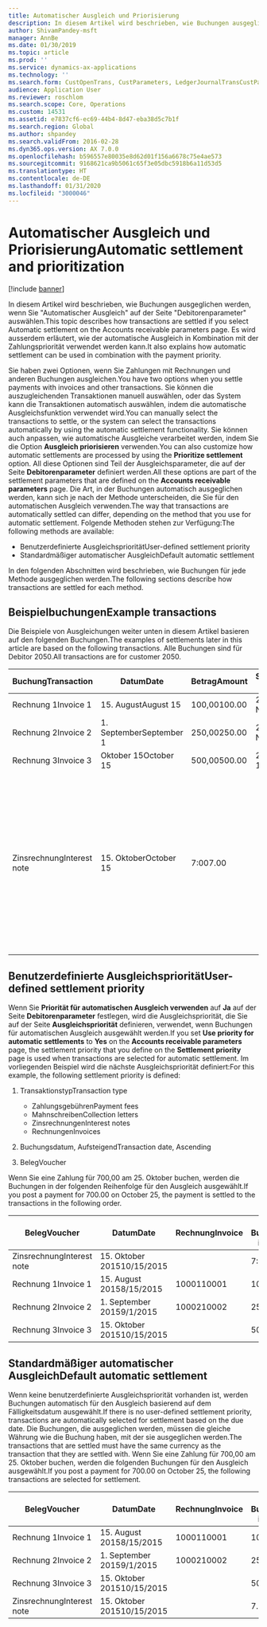 ```yaml
---
title: Automatischer Ausgleich und Priorisierung
description: In diesem Artikel wird beschrieben, wie Buchungen ausgeglichen werden, wenn Sie "Automatischer Ausgleich" auf der Seite "Debitorenparameter" auswählen. Es wird ausserdem erläutert, wie der automatische Ausgleich in Kombination mit der Zahlungspriorität verwendet werden kann.
author: ShivamPandey-msft
manager: AnnBe
ms.date: 01/30/2019
ms.topic: article
ms.prod: ''
ms.service: dynamics-ax-applications
ms.technology: ''
ms.search.form: CustOpenTrans, CustParameters, LedgerJournalTransCustPaym
audience: Application User
ms.reviewer: roschlom
ms.search.scope: Core, Operations
ms.custom: 14531
ms.assetid: e7837cf6-ec69-44b4-8d47-eba38d5c7b1f
ms.search.region: Global
ms.author: shpandey
ms.search.validFrom: 2016-02-28
ms.dyn365.ops.version: AX 7.0.0
ms.openlocfilehash: b596557e80035e8d62d01f156a6678c75e4ae573
ms.sourcegitcommit: 9168621ca9b5061c65f3e05dbc5918b6a11d53d5
ms.translationtype: HT
ms.contentlocale: de-DE
ms.lasthandoff: 01/31/2020
ms.locfileid: "3000046"
---
```

# <a name="automatic-settlement-and-prioritization"></a><span data-ttu-id="2afdb-104">Automatischer Ausgleich und Priorisierung</span><span class="sxs-lookup"><span data-stu-id="2afdb-104">Automatic settlement and prioritization</span></span>

[!include [banner](../includes/banner.md)]

<span data-ttu-id="2afdb-105">In diesem Artikel wird beschrieben, wie Buchungen ausgeglichen werden, wenn Sie "Automatischer Ausgleich" auf der Seite "Debitorenparameter" auswählen.</span><span class="sxs-lookup"><span data-stu-id="2afdb-105">This topic describes how transactions are settled if you select Automatic settlement on the Accounts receivable parameters page.</span></span> <span data-ttu-id="2afdb-106">Es wird ausserdem erläutert, wie der automatische Ausgleich in Kombination mit der Zahlungspriorität verwendet werden kann.</span><span class="sxs-lookup"><span data-stu-id="2afdb-106">It also explains how automatic settlement can be used in combination with the payment priority.</span></span>

<span data-ttu-id="2afdb-107">Sie haben zwei Optionen, wenn Sie Zahlungen mit Rechnungen und anderen Buchungen ausgleichen.</span><span class="sxs-lookup"><span data-stu-id="2afdb-107">You have two options when you settle payments with invoices and other transactions.</span></span> <span data-ttu-id="2afdb-108">Sie können die auszugleichenden Transaktionen manuell auswählen, oder das System kann die Transaktionen automatisch auswählen, indem die automatische Ausgleichsfunktion verwendet wird.</span><span class="sxs-lookup"><span data-stu-id="2afdb-108">You can manually select the transactions to settle, or the system can select the transactions automatically by using the automatic settlement functionality.</span></span> <span data-ttu-id="2afdb-109">Sie können auch anpassen, wie automatische Ausgleiche verarbeitet werden, indem Sie die Option **Ausgleich priorisieren** verwenden.</span><span class="sxs-lookup"><span data-stu-id="2afdb-109">You can also customize how automatic settlements are processed by using the **Prioritize settlement** option.</span></span> <span data-ttu-id="2afdb-110">All diese Optionen sind Teil der Ausgleichsparameter, die auf der Seite **Debitorenparameter** definiert werden.</span><span class="sxs-lookup"><span data-stu-id="2afdb-110">All these options are part of the settlement parameters that are defined on the **Accounts receivable parameters** page.</span></span> <span data-ttu-id="2afdb-111">Die Art, in der Buchungen automatisch ausgeglichen werden, kann sich je nach der Methode unterscheiden, die Sie für den automatischen Ausgleich verwenden.</span><span class="sxs-lookup"><span data-stu-id="2afdb-111">The way that transactions are automatically settled can differ, depending on the method that you use for automatic settlement.</span></span> <span data-ttu-id="2afdb-112">Folgende Methoden stehen zur Verfügung:</span><span class="sxs-lookup"><span data-stu-id="2afdb-112">The following methods are available:</span></span>

-   <span data-ttu-id="2afdb-113">Benutzerdefinierte Ausgleichspriorität</span><span class="sxs-lookup"><span data-stu-id="2afdb-113">User-defined settlement priority</span></span>
-   <span data-ttu-id="2afdb-114">Standardmäßiger automatischer Ausgleich</span><span class="sxs-lookup"><span data-stu-id="2afdb-114">Default automatic settlement</span></span>

<span data-ttu-id="2afdb-115">In den folgenden Abschnitten wird beschrieben, wie Buchungen für jede Methode ausgeglichen werden.</span><span class="sxs-lookup"><span data-stu-id="2afdb-115">The following sections describe how transactions are settled for each method.</span></span>

## <a name="example-transactions"></a><span data-ttu-id="2afdb-116">Beispielbuchungen</span><span class="sxs-lookup"><span data-stu-id="2afdb-116">Example transactions</span></span>
<span data-ttu-id="2afdb-117">Die Beispiele von Ausgleichungen weiter unten in diesem Artikel basieren auf den folgenden Buchungen.</span><span class="sxs-lookup"><span data-stu-id="2afdb-117">The examples of settlements later in this article are based on the following transactions.</span></span> <span data-ttu-id="2afdb-118">Alle Buchungen sind für Debitor 2050.</span><span class="sxs-lookup"><span data-stu-id="2afdb-118">All transactions are for customer 2050.</span></span>

| <span data-ttu-id="2afdb-119">Buchung</span><span class="sxs-lookup"><span data-stu-id="2afdb-119">Transaction</span></span>   | <span data-ttu-id="2afdb-120">Datum</span><span class="sxs-lookup"><span data-stu-id="2afdb-120">Date</span></span>        | <span data-ttu-id="2afdb-121">Betrag</span><span class="sxs-lookup"><span data-stu-id="2afdb-121">Amount</span></span> | <span data-ttu-id="2afdb-122">Skontobedingungen.</span><span class="sxs-lookup"><span data-stu-id="2afdb-122">Cash discount terms</span></span> | <span data-ttu-id="2afdb-123">Skontodatum</span><span class="sxs-lookup"><span data-stu-id="2afdb-123">Cash discount date</span></span> | <span data-ttu-id="2afdb-124">Kommentare</span><span class="sxs-lookup"><span data-stu-id="2afdb-124">Comments</span></span>                                                                                                                                                                                      |
|---------------|-------------|--------|---------------------|--------------------|-----------------------------------------------------------------------------------------------------------------------------------------------------------------------------------------------|
| <span data-ttu-id="2afdb-125">Rechnung 1</span><span class="sxs-lookup"><span data-stu-id="2afdb-125">Invoice 1</span></span>     | <span data-ttu-id="2afdb-126">15. August</span><span class="sxs-lookup"><span data-stu-id="2afdb-126">August 15</span></span>   | <span data-ttu-id="2afdb-127">100,00</span><span class="sxs-lookup"><span data-stu-id="2afdb-127">100.00</span></span> | <span data-ttu-id="2afdb-128">2%14, Netto 30</span><span class="sxs-lookup"><span data-stu-id="2afdb-128">2%14, Net 30</span></span>        | <span data-ttu-id="2afdb-129">29. August</span><span class="sxs-lookup"><span data-stu-id="2afdb-129">August 29</span></span>          |                                                                                                                                                                                               |
| <span data-ttu-id="2afdb-130">Rechnung 2</span><span class="sxs-lookup"><span data-stu-id="2afdb-130">Invoice 2</span></span>     | <span data-ttu-id="2afdb-131">1. September</span><span class="sxs-lookup"><span data-stu-id="2afdb-131">September 1</span></span> | <span data-ttu-id="2afdb-132">250,00</span><span class="sxs-lookup"><span data-stu-id="2afdb-132">250.00</span></span> | <span data-ttu-id="2afdb-133">2%14, Netto 30</span><span class="sxs-lookup"><span data-stu-id="2afdb-133">2%14, Net 30</span></span>        | <span data-ttu-id="2afdb-134">15. September</span><span class="sxs-lookup"><span data-stu-id="2afdb-134">September 15</span></span>       |                                                                                                                                                                                               |
| <span data-ttu-id="2afdb-135">Rechnung 3</span><span class="sxs-lookup"><span data-stu-id="2afdb-135">Invoice 3</span></span>     | <span data-ttu-id="2afdb-136">Oktober 15</span><span class="sxs-lookup"><span data-stu-id="2afdb-136">October 15</span></span>  | <span data-ttu-id="2afdb-137">500,00</span><span class="sxs-lookup"><span data-stu-id="2afdb-137">500.00</span></span> | <span data-ttu-id="2afdb-138">2% 14/Netto 30</span><span class="sxs-lookup"><span data-stu-id="2afdb-138">2% 14/Net 30</span></span>        | <span data-ttu-id="2afdb-139">29. Oktober</span><span class="sxs-lookup"><span data-stu-id="2afdb-139">October 29</span></span>         |                                                                                                                                                                                               |
| <span data-ttu-id="2afdb-140">Zinsrechnung</span><span class="sxs-lookup"><span data-stu-id="2afdb-140">Interest note</span></span> | <span data-ttu-id="2afdb-141">15. Oktober</span><span class="sxs-lookup"><span data-stu-id="2afdb-141">October 15</span></span>  | <span data-ttu-id="2afdb-142">7:00</span><span class="sxs-lookup"><span data-stu-id="2afdb-142">7.00</span></span>   |                     |                    | <span data-ttu-id="2afdb-143">Die Zinsrechnung ist für Rechnung 1 und 2.</span><span class="sxs-lookup"><span data-stu-id="2afdb-143">This interest note is for invoice 1 and invoice 2.</span></span> <span data-ttu-id="2afdb-144">Der Betrag wird als 2 Prozent-Zinsen auf Beträge berechnet, die 30 Tage oder länger überfällig sind.</span><span class="sxs-lookup"><span data-stu-id="2afdb-144">The amount is calculated as 2-percent interest on amounts that are 30 or more days past due.</span></span> <span data-ttu-id="2afdb-145">Beispiel: 0,02 × (100,00 + 250,00) = 7,00.</span><span class="sxs-lookup"><span data-stu-id="2afdb-145">For example, 0.02 × (100.00 + 250.00) = 7.00.</span></span> |

## <a name="user-defined-settlement-priority"></a><span data-ttu-id="2afdb-146">Benutzerdefinierte Ausgleichspriorität</span><span class="sxs-lookup"><span data-stu-id="2afdb-146">User-defined settlement priority</span></span>
<span data-ttu-id="2afdb-147">Wenn Sie **Priorität für automatischen Ausgleich verwenden** auf **Ja** auf der Seite **Debitorenparameter** festlegen, wird die Ausgleichspriorität, die Sie auf der Seite **Ausgleichspriorität** definieren, verwendet, wenn Buchungen für automatischen Ausgleich ausgewählt werden.</span><span class="sxs-lookup"><span data-stu-id="2afdb-147">If you set **Use priority for automatic settlements** to **Yes** on the **Accounts receivable parameters** page, the settlement priority that you define on the **Settlement priority** page is used when transactions are selected for automatic settlement.</span></span> <span data-ttu-id="2afdb-148">Im vorliegenden Beispiel wird die nächste Ausgleichspriorität definiert:</span><span class="sxs-lookup"><span data-stu-id="2afdb-148">For this example, the following settlement priority is defined:</span></span>

1.  <span data-ttu-id="2afdb-149">Transaktionstyp</span><span class="sxs-lookup"><span data-stu-id="2afdb-149">Transaction type</span></span>
    -   <span data-ttu-id="2afdb-150">Zahlungsgebühren</span><span class="sxs-lookup"><span data-stu-id="2afdb-150">Payment fees</span></span>
    -   <span data-ttu-id="2afdb-151">Mahnschreiben</span><span class="sxs-lookup"><span data-stu-id="2afdb-151">Collection letters</span></span>
    -   <span data-ttu-id="2afdb-152">Zinsrechnungen</span><span class="sxs-lookup"><span data-stu-id="2afdb-152">Interest notes</span></span>
    -   <span data-ttu-id="2afdb-153">Rechnungen</span><span class="sxs-lookup"><span data-stu-id="2afdb-153">Invoices</span></span>

2.  <span data-ttu-id="2afdb-154">Buchungsdatum, Aufsteigend</span><span class="sxs-lookup"><span data-stu-id="2afdb-154">Transaction date, Ascending</span></span>
3.  <span data-ttu-id="2afdb-155">Beleg</span><span class="sxs-lookup"><span data-stu-id="2afdb-155">Voucher</span></span>

<span data-ttu-id="2afdb-156">Wenn Sie eine Zahlung für 700,00 am 25. Oktober buchen, werden die Buchungen in der folgenden Reihenfolge für den Ausgleich ausgewählt.</span><span class="sxs-lookup"><span data-stu-id="2afdb-156">If you post a payment for 700.00 on October 25, the payment is settled to the transactions in the following order.</span></span>

| <span data-ttu-id="2afdb-157">Beleg</span><span class="sxs-lookup"><span data-stu-id="2afdb-157">Voucher</span></span>       | <span data-ttu-id="2afdb-158">Datum</span><span class="sxs-lookup"><span data-stu-id="2afdb-158">Date</span></span>       | <span data-ttu-id="2afdb-159">Rechnung</span><span class="sxs-lookup"><span data-stu-id="2afdb-159">Invoice</span></span> | <span data-ttu-id="2afdb-160">Betrag in Buchungswährung</span><span class="sxs-lookup"><span data-stu-id="2afdb-160">Amount in transaction currency</span></span> | <span data-ttu-id="2afdb-161">Auszugleichender Betrag</span><span class="sxs-lookup"><span data-stu-id="2afdb-161">Amount to settle</span></span> | <span data-ttu-id="2afdb-162">Gesamtbetrag</span><span class="sxs-lookup"><span data-stu-id="2afdb-162">Balance</span></span> | <span data-ttu-id="2afdb-163">Währung</span><span class="sxs-lookup"><span data-stu-id="2afdb-163">Currency</span></span> |
|---------------|------------|---------|--------------------------------|------------------|---------|----------|
| <span data-ttu-id="2afdb-164">Zinsrechnung</span><span class="sxs-lookup"><span data-stu-id="2afdb-164">Interest note</span></span> | <span data-ttu-id="2afdb-165">15. Oktober 2015</span><span class="sxs-lookup"><span data-stu-id="2afdb-165">10/15/2015</span></span> |         | <span data-ttu-id="2afdb-166">7:00</span><span class="sxs-lookup"><span data-stu-id="2afdb-166">7.00</span></span>                           | <span data-ttu-id="2afdb-167">7:00</span><span class="sxs-lookup"><span data-stu-id="2afdb-167">7.00</span></span>             | <span data-ttu-id="2afdb-168">0,00</span><span class="sxs-lookup"><span data-stu-id="2afdb-168">0.00</span></span>    | <span data-ttu-id="2afdb-169">USD</span><span class="sxs-lookup"><span data-stu-id="2afdb-169">USD</span></span>      |
| <span data-ttu-id="2afdb-170">Rechnung 1</span><span class="sxs-lookup"><span data-stu-id="2afdb-170">Invoice 1</span></span>     | <span data-ttu-id="2afdb-171">15. August 2015</span><span class="sxs-lookup"><span data-stu-id="2afdb-171">8/15/2015</span></span>  | <span data-ttu-id="2afdb-172">10001</span><span class="sxs-lookup"><span data-stu-id="2afdb-172">10001</span></span>   | <span data-ttu-id="2afdb-173">100,00</span><span class="sxs-lookup"><span data-stu-id="2afdb-173">100.00</span></span>                         | <span data-ttu-id="2afdb-174">100,00</span><span class="sxs-lookup"><span data-stu-id="2afdb-174">100.00</span></span>           | <span data-ttu-id="2afdb-175">0,00</span><span class="sxs-lookup"><span data-stu-id="2afdb-175">0.00</span></span>    | <span data-ttu-id="2afdb-176">USD</span><span class="sxs-lookup"><span data-stu-id="2afdb-176">USD</span></span>      |
| <span data-ttu-id="2afdb-177">Rechnung 2</span><span class="sxs-lookup"><span data-stu-id="2afdb-177">Invoice 2</span></span>     | <span data-ttu-id="2afdb-178">1. September 2015</span><span class="sxs-lookup"><span data-stu-id="2afdb-178">9/1/2015</span></span>   | <span data-ttu-id="2afdb-179">10002</span><span class="sxs-lookup"><span data-stu-id="2afdb-179">10002</span></span>   | <span data-ttu-id="2afdb-180">250,00</span><span class="sxs-lookup"><span data-stu-id="2afdb-180">250.00</span></span>                         | <span data-ttu-id="2afdb-181">250,00</span><span class="sxs-lookup"><span data-stu-id="2afdb-181">250.00</span></span>           | <span data-ttu-id="2afdb-182">0,00</span><span class="sxs-lookup"><span data-stu-id="2afdb-182">0.00</span></span>    | <span data-ttu-id="2afdb-183">USD</span><span class="sxs-lookup"><span data-stu-id="2afdb-183">USD</span></span>      |
| <span data-ttu-id="2afdb-184">Rechnung 3</span><span class="sxs-lookup"><span data-stu-id="2afdb-184">Invoice 3</span></span>     | <span data-ttu-id="2afdb-185">15. Oktober 2015</span><span class="sxs-lookup"><span data-stu-id="2afdb-185">10/15/2015</span></span> |         | <span data-ttu-id="2afdb-186">500,00</span><span class="sxs-lookup"><span data-stu-id="2afdb-186">500.00</span></span>                         | <span data-ttu-id="2afdb-187">343,00</span><span class="sxs-lookup"><span data-stu-id="2afdb-187">343.00</span></span>           | <span data-ttu-id="2afdb-188">157,00</span><span class="sxs-lookup"><span data-stu-id="2afdb-188">157.00</span></span>  | <span data-ttu-id="2afdb-189">USD</span><span class="sxs-lookup"><span data-stu-id="2afdb-189">USD</span></span>      |

## <a name="default-automatic-settlement"></a><span data-ttu-id="2afdb-190">Standardmäßiger automatischer Ausgleich</span><span class="sxs-lookup"><span data-stu-id="2afdb-190">Default automatic settlement</span></span>
<span data-ttu-id="2afdb-191">Wenn keine benutzerdefinierte Ausgleichspriorität vorhanden ist, werden Buchungen automatisch für den Ausgleich basierend auf dem Fälligkeitsdatum ausgewählt.</span><span class="sxs-lookup"><span data-stu-id="2afdb-191">If there is no user-defined settlement priority, transactions are automatically selected for settlement based on the due date.</span></span> <span data-ttu-id="2afdb-192">Die Buchungen, die ausgeglichen werden, müssen die gleiche Währung wie die Buchung haben, mit der sie ausgeglichen werden.</span><span class="sxs-lookup"><span data-stu-id="2afdb-192">The transactions that are settled must have the same currency as the transaction that they are settled with.</span></span> <span data-ttu-id="2afdb-193">Wenn Sie eine Zahlung für 700,00 am 25. Oktober buchen, werden die folgenden Buchungen für den Ausgleich ausgewählt.</span><span class="sxs-lookup"><span data-stu-id="2afdb-193">If you post a payment for 700.00 on October 25, the following transactions are selected for settlement.</span></span>

| <span data-ttu-id="2afdb-194">Beleg</span><span class="sxs-lookup"><span data-stu-id="2afdb-194">Voucher</span></span>       | <span data-ttu-id="2afdb-195">Datum</span><span class="sxs-lookup"><span data-stu-id="2afdb-195">Date</span></span>       | <span data-ttu-id="2afdb-196">Rechnung</span><span class="sxs-lookup"><span data-stu-id="2afdb-196">Invoice</span></span> | <span data-ttu-id="2afdb-197">Betrag in Buchungswährung</span><span class="sxs-lookup"><span data-stu-id="2afdb-197">Amount in transaction currency</span></span> | <span data-ttu-id="2afdb-198">Auszugleichender Betrag</span><span class="sxs-lookup"><span data-stu-id="2afdb-198">Amount to settle</span></span> | <span data-ttu-id="2afdb-199">Gesamtbetrag</span><span class="sxs-lookup"><span data-stu-id="2afdb-199">Balance</span></span> | <span data-ttu-id="2afdb-200">Währung</span><span class="sxs-lookup"><span data-stu-id="2afdb-200">Currency</span></span> |
|---------------|------------|---------|--------------------------------|------------------|---------|----------|
| <span data-ttu-id="2afdb-201">Rechnung 1</span><span class="sxs-lookup"><span data-stu-id="2afdb-201">Invoice 1</span></span>     | <span data-ttu-id="2afdb-202">15. August 2015</span><span class="sxs-lookup"><span data-stu-id="2afdb-202">8/15/2015</span></span>  | <span data-ttu-id="2afdb-203">10001</span><span class="sxs-lookup"><span data-stu-id="2afdb-203">10001</span></span>   | <span data-ttu-id="2afdb-204">100,00</span><span class="sxs-lookup"><span data-stu-id="2afdb-204">100.00</span></span>                         | <span data-ttu-id="2afdb-205">100,00</span><span class="sxs-lookup"><span data-stu-id="2afdb-205">100.00</span></span>           | <span data-ttu-id="2afdb-206">0,00</span><span class="sxs-lookup"><span data-stu-id="2afdb-206">0.00</span></span>    | <span data-ttu-id="2afdb-207">USD</span><span class="sxs-lookup"><span data-stu-id="2afdb-207">USD</span></span>      |
| <span data-ttu-id="2afdb-208">Rechnung 2</span><span class="sxs-lookup"><span data-stu-id="2afdb-208">Invoice 2</span></span>     | <span data-ttu-id="2afdb-209">1. September 2015</span><span class="sxs-lookup"><span data-stu-id="2afdb-209">9/1/2015</span></span>   | <span data-ttu-id="2afdb-210">10002</span><span class="sxs-lookup"><span data-stu-id="2afdb-210">10002</span></span>   | <span data-ttu-id="2afdb-211">250,00</span><span class="sxs-lookup"><span data-stu-id="2afdb-211">250.00</span></span>                         | <span data-ttu-id="2afdb-212">250,00</span><span class="sxs-lookup"><span data-stu-id="2afdb-212">250.00</span></span>           | <span data-ttu-id="2afdb-213">0,00</span><span class="sxs-lookup"><span data-stu-id="2afdb-213">0.00</span></span>    | <span data-ttu-id="2afdb-214">USD</span><span class="sxs-lookup"><span data-stu-id="2afdb-214">USD</span></span>      |
| <span data-ttu-id="2afdb-215">Rechnung 3</span><span class="sxs-lookup"><span data-stu-id="2afdb-215">Invoice 3</span></span>     | <span data-ttu-id="2afdb-216">15. Oktober 2015</span><span class="sxs-lookup"><span data-stu-id="2afdb-216">10/15/2015</span></span> |         | <span data-ttu-id="2afdb-217">500.00</span><span class="sxs-lookup"><span data-stu-id="2afdb-217">500.00</span></span>                         | <span data-ttu-id="2afdb-218">350.00</span><span class="sxs-lookup"><span data-stu-id="2afdb-218">350.00</span></span>           | <span data-ttu-id="2afdb-219">150.00</span><span class="sxs-lookup"><span data-stu-id="2afdb-219">150.00</span></span>  | <span data-ttu-id="2afdb-220">EUR</span><span class="sxs-lookup"><span data-stu-id="2afdb-220">USD</span></span>      |
| <span data-ttu-id="2afdb-221">Zinsrechnung</span><span class="sxs-lookup"><span data-stu-id="2afdb-221">Interest note</span></span> | <span data-ttu-id="2afdb-222">15. Oktober 2015</span><span class="sxs-lookup"><span data-stu-id="2afdb-222">10/15/2015</span></span> |         | <span data-ttu-id="2afdb-223">7.00</span><span class="sxs-lookup"><span data-stu-id="2afdb-223">7.00</span></span>                           | <span data-ttu-id="2afdb-224">0,00</span><span class="sxs-lookup"><span data-stu-id="2afdb-224">0.00</span></span>             | <span data-ttu-id="2afdb-225">7.00</span><span class="sxs-lookup"><span data-stu-id="2afdb-225">7.00</span></span>    | <span data-ttu-id="2afdb-226">EUR</span><span class="sxs-lookup"><span data-stu-id="2afdb-226">USD</span></span>      |





